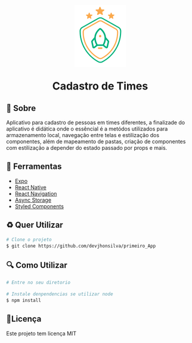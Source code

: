 <h1 align="center">
<img src='src/assets/logo@3x.png' />
<p>Cadastro de Times</p>
</h1>

## 📕 Sobre

Aplicativo para cadastro de pessoas em times diferentes, a finalizade do aplicativo é didática onde o essêncial é a metódos utilizados para armazenamento local, navegação entre telas e estilização dos componentes, além de mapeamento de pastas, criação de componentes com estilização a depender do estado passado por props e mais.

## 🔨 Ferramentas

- [Expo](https://docs.expo.dev/)
- [React Native](https://reactnative.dev/docs/environment-setup)
- [React Navigation](https://reactnavigation.org/docs/getting-started)
- [Async Storage](https://docs.expo.dev/versions/latest/sdk/async-storage/)
- [Styled Components](https://styled-components.com/docs/basics#getting-started)

## ♻️ Quer Utilizar

```bash
# Clone o projeto
$ git clone https://github.com/devjhonsilva/primeiro_App
```

## 🔍 Como Utilizar

```bash
# Entre no seu diretorio
```

```bash
# Instale denpendencias se utilizar node
$ npm install
```

## 📃Licença

Este projeto tem licença MIT
